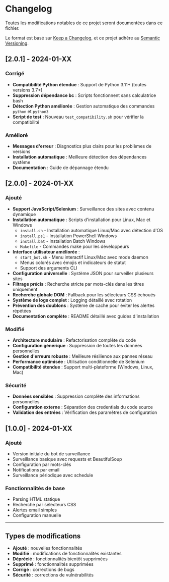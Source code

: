 # Changelog

Toutes les modifications notables de ce projet seront documentées dans ce fichier.

Le format est basé sur [Keep a Changelog](https://keepachangelog.com/en/1.0.0/),
et ce projet adhère au [Semantic Versioning](https://semver.org/spec/v2.0.0.html).

## [2.0.1] - 2024-01-XX

### Corrigé
- **Compatibilité Python étendue** : Support de Python 3.11+ (toutes versions 3.7+)
- **Suppression dépendance bc** : Scripts fonctionnent sans calculatrice bash
- **Détection Python améliorée** : Gestion automatique des commandes `python` et `python3`
- **Script de test** : Nouveau `test_compatibility.sh` pour vérifier la compatibilité

### Amélioré
- **Messages d'erreur** : Diagnostics plus clairs pour les problèmes de versions
- **Installation automatique** : Meilleure détection des dépendances système
- **Documentation** : Guide de dépannage étendu

## [2.0.0] - 2024-01-XX

### Ajouté
- **Support JavaScript/Selenium** : Surveillance des sites avec contenu dynamique
- **Installation automatique** : Scripts d'installation pour Linux, Mac et Windows
  - `install.sh` - Installation automatique Linux/Mac avec détection d'OS
  - `install.ps1` - Installation PowerShell Windows
  - `install.bat` - Installation Batch Windows
  - `Makefile` - Commandes make pour les développeurs
- **Interface utilisateur améliorée** :
  - `start_bot.sh` - Menu interactif Linux/Mac avec mode daemon
  - Menus colorés avec émojis et indicateurs de statut
  - Support des arguments CLI
- **Configuration universelle** : Système JSON pour surveiller plusieurs sites
- **Filtrage précis** : Recherche stricte par mots-clés dans les titres uniquement
- **Recherche globale DOM** : Fallback pour les sélecteurs CSS échoués
- **Système de logs complet** : Logging détaillé avec rotation
- **Prévention des doublons** : Système de cache pour éviter les alertes répétées
- **Documentation complète** : README détaillé avec guides d'installation

### Modifié
- **Architecture modulaire** : Refactorisation complète du code
- **Configuration générique** : Suppression de toutes les données personnelles
- **Gestion d'erreurs robuste** : Meilleure résilience aux pannes réseau
- **Performance optimisée** : Utilisation conditionnelle de Selenium
- **Compatibilité étendue** : Support multi-plateforme (Windows, Linux, Mac)

### Sécurité
- **Données sensibles** : Suppression complète des informations personnelles
- **Configuration externe** : Séparation des credentials du code source
- **Validation des entrées** : Vérification des paramètres de configuration

## [1.0.0] - 2024-01-XX

### Ajouté
- Version initiale du bot de surveillance
- Surveillance basique avec requests et BeautifulSoup
- Configuration par mots-clés
- Notifications par email
- Surveillance périodique avec schedule

### Fonctionnalités de base
- Parsing HTML statique
- Recherche par sélecteurs CSS
- Alertes email simples
- Configuration manuelle

---

## Types de modifications

- **Ajouté** : nouvelles fonctionnalités
- **Modifié** : modifications de fonctionnalités existantes
- **Déprécié** : fonctionnalités bientôt supprimées
- **Supprimé** : fonctionnalités supprimées
- **Corrigé** : corrections de bugs
- **Sécurité** : corrections de vulnérabilités